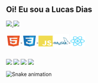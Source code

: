 ## Oi! Eu sou a Lucas Dias 
 <div>
  <a href="https://github.com/lcszraaad">
  <img height="160em" src="https://github-readme-stats-eight-theta.vercel.app/api?username=lcszraaad&show_icons=true&theme=dark&include_all_commits=true&count_private=true"/>
  <img height="160em" src="https://github-readme-stats-eight-theta.vercel.app/api/top-langs/?username=lcszraaad&layout=compact&langs_count=8&theme=dark"/>
</div>

  </div>
<div style="display: inline_block"><br>
  <img align="center" alt="Lucas-HTML" height="30" width="40" src="https://raw.githubusercontent.com/devicons/devicon/master/icons/html5/html5-original.svg">
  <img align="center" alt="Lucas-CSS" height="30" width="40" src="https://raw.githubusercontent.com/devicons/devicon/master/icons/css3/css3-original.svg">
  <img align="center" alt="Lucas-Js" height="30" width="40" src="https://raw.githubusercontent.com/devicons/devicon/master/icons/javascript/javascript-plain.svg">
  <img align="center" alt="Lucas-MySQL" height="40" width="40" src="https://raw.githubusercontent.com/devicons/devicon/master/icons/mysql/mysql-plain-wordmark.svg">
  <img align="center" alt="Lucas-React" height="30" width="40" src="https://raw.githubusercontent.com/devicons/devicon/master/icons/react/react-original.svg"> 
  
</div>

##

<div> 
  
  <a href="https://www.instagram.com/lcsdiasjs/" target="_blank"><img src="https://img.shields.io/badge/-Instagram-%23E4405F?style=for-the-badge&logo=instagram&logoColor=white" target="_blank"></a>
 	<a href="https://www.twitch.tv/lcszraaad" target="_blank"><img src="https://img.shields.io/badge/Twitch-9146FF?style=for-the-badge&logo=twitch&logoColor=white" target="_blank"></a>
  <a href = "lcszraaad@gmail.com"><img src="https://img.shields.io/badge/-Gmail-%23333?style=for-the-badge&logo=gmail&logoColor=white" target="_blank"></a>
  <a href="https://www.linkedin.com/in/lucas-dias-18bb74186/" target="_blank"><img src="https://img.shields.io/badge/-LinkedIn-%230077B5?style=for-the-badge&logo=linkedin&logoColor=white" target="_blank"></a> 




![Snake animation](https://github.com/lcszraaad/lcszraaad/blob/output/github-contribution-grid-snake.svg)
 
 
<!---
lcszraaad/lcszraaad is a ✨ special ✨ repository because its `README.md` (this file) appears on your GitHub profile.
You can click the Preview link to take a look at your changes.
--->

